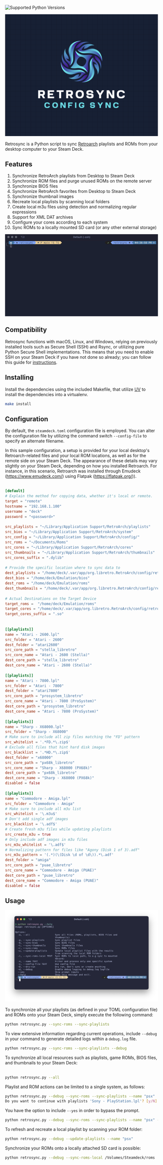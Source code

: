 ![Supported Python Versions](https://img.shields.io/pypi/pyversions/rich/13.2.0)


![Logo](https://github.com/optixx/retrosync/raw/main/assets/img/logo.png)

Retrosync is a Python script to sync [Retroarch](https://retroarch.com) playlists and ROMs from your desktop computer to your Steam Deck.


## Features
1. Synchronize RetroArch playlists from Desktop to Steam Deck
2. Synchronize ROM files and purge unused ROMs on the remote server
3. Synchronize BIOS files
4. Synchronize RetroArch favorites from Desktop to Steam Deck
5. Synchronize thumbnail images
6. Recreate local playlists by scanning local folders
7. Create local m3u files using detection and normalizing regular expressions
8. Support for XML DAT archives
9. Configure your cores according to each system
10. Sync ROMs to a locally mounted SD card (or any other external storage)


![Demo](https://github.com/optixx/retrosync/raw/main/assets/img/demo.gif)

## Compatibility

 Retrosync functions with macOS, Linux, and Windows, relying on previously installed tools such as Secure Shell (SSH) and Rsync, or utilizing pure Python Secure Shell implementations. This means that you need to enable SSH on your Steam Deck if you have not done so already; you can follow this guide for [instructions](https://shendrick.net/Gaming/2022/05/30/sshonsteamdeck.html).


## Installing

Install the dependencies using the included Makefile, that utilize [UV](https://github.com/astral-sh/uv) to install the dependencies into a virtualenv.

```sh
make install
```

## Configuration

 By default, the `steamdeck.toml` configuration file is employed. You can alter the configuration file by utilizing the command switch `--config-file` to specify an alternate filename.

In this sample configuration, a setup is provided for your local desktop's Retroarch-related files and your local ROM locations, as well as for the remote side on your Steam Deck. The appearance of these details may vary slightly on your Steam Deck, depending on how you installed Retroarch. For instance, in this scenario, Retroarch was installed through Emudeck (<https://www.emudeck.com/>) using Flatpak (<https://flatpak.org/>)).
```toml

[default]
# Explain the method for copying data, whether it's local or remote.
target = "remote"
hostname = "192.168.1.100"
username = "deck"
password = "<password>"

src_playlists = "~/Library/Application Support/RetroArch/playlists"
src_bios = "~/Library/Application Support/RetroArch/system"
src_config = "~/Library/Application Support/RetroArch/config/"
src_roms = "~/Documents/Roms"
src_cores = "~/Library/Application Support/RetroArch/cores"
src_thumbnails = "~/Library/Application Support/RetroArch/thumbnails"
src_cores_suffix = ".dylib"

# Provide the specific location where to sync data to
dest_playlists = "/home/deck/.var/app/org.libretro.RetroArch/config/retroarch/playlists"
dest_bios = "/home/deck/Emulation/bios"
dest_roms = "/home/deck/Emulation/roms"
dest_thumbnails = "/home/deck/.var/app/org.libretro.RetroArch/config/retroarch/thumbnails"

# Actual Destinations on the Target Device
target_roms =  "/home/deck/Emulation/roms"
target_cores = "/home/deck/.var/app/org.libretro.RetroArch/config/retroarch/cores"
target_cores_suffix = ".so"


[[playlists]]
name = "Atari - 2600.lpl"
src_folder = "Atari - 2600"
dest_folder = "atari2600"
src_core_path = "stella_libretro"
src_core_name = "Atari - 2600 (Stella)"
dest_core_path = "stella_libretro"
dest_core_name = "Atari - 2600 (Stella)"

[[playlists]]
name = "Atari - 7800.lpl"
src_folder = "Atari - 7800"
dest_folder = "atari7800"
src_core_path = "prosystem_libretro"
src_core_name = "Atari - 7800 (ProSystem)"
dest_core_path = "prosystem_libretro"
dest_core_name = "Atari - 7800 (ProSystem)"

[[playlists]]
name = "Sharp - X68000.lpl"
src_folder = "Sharp - X68000"
# Make sure to include all zip files matching the "FD" pattern
src_whitelist = '.*FD.*\.zip$'
# Exclude all files that hint hard disk images
src_blacklist = '.*HD.*\.zip$'
dest_folder = "x68000"
src_core_path = "px68k_libretro"
src_core_name = "Sharp - X68000 (PX68k)"
dest_core_path = "px68k_libretro"
dest_core_name = "Sharp - X68000 (PX68k)"
disabled = false

[[playlists]]
name = "Commodore - Amiga.lpl"
src_folder = "Commodore - Amiga"
# Make sure to include all m3u list
src_whitelist = '\.m3u$'
# Don't add single adf images
src_blacklist = '\.adf$'
# Create fresh m3u files while updating playlists
src_create_m3u = true
# Only include adf images in m3u files
src_m3u_whitelist = '\.adf$'
# Normalizing pattern for files like "Agony (Disk 1 of 3).adf"
src_m3u_pattern = '(.*)(\(Disk \d of \d\)).*\.adf'
dest_folder = "amiga"
src_core_path = "puae_libretro"
src_core_name = "Commodore - Amiga (PUAE)"
dest_core_path = "puae_libretro"
dest_core_name = "Commodore - Amiga (PUAE)"
disabled = false

```

## Usage



![Usage](https://github.com/optixx/retrosync/raw/main/assets/img/usage.png)

 To synchronize all your playlists (as defined in your TOML configuration file) and ROMs onto your Steam Deck, simply execute the following command:

```sh
python retrosync.py --sync-roms --sync-playlists
```

 To view extensive information regarding current operations, include `--debug` in your command to generate detailed logs within a `debug.log` file.

```sh
python retrosync.py --sync-roms --sync-playlists --debug
```

 To synchronize all local resources such as playlists, game ROMs, BIOS files, and thumbnails to your Steam Deck:

```sh

python retrosync.py --all
```

 Playlist and ROM actions can be limited to a single system, as follows:

```sh
python retrosync.py --debug --sync-roms --sync-playlists --name "psx"
Do you want to continue with playlists 'Sony - PlayStation.lpl'? [y/N]:
```

 You have the option to include `--yes` in order to bypass the prompt.

```sh
python retrosync.py --debug --sync-roms --sync-playlists --name "psx" --yes
```

 To refresh and recreate a local playlist by scanning your ROM folder:

```sh
python retrosync.py --debug --update-playlists --name "psx"
```

 Synchronize your ROMs onto a locally attached SD card is possible:

```sh
python retrosync.py --debug --sync-roms-local /Volumes/Steamdeck/roms
```
